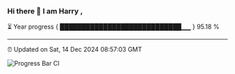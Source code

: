 ### Hi there 👋 I am Harry , 

⏳ Year progress { ████████████████████████████▁▁ } 95.18 %

---

⏰ Updated on Sat, 14 Dec 2024 08:57:03 GMT

![Progress Bar CI](https://github.com/duykhang68/duykhang68/workflows/Progress%20Bar%20CI/badge.svg)
